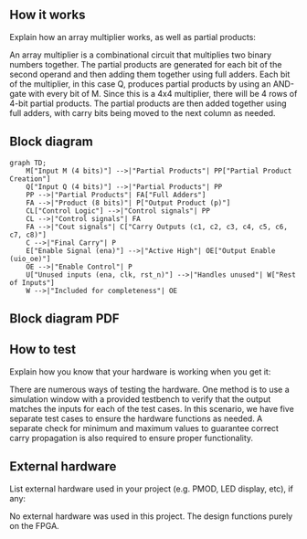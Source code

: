 <!---

This file is used to generate your project datasheet. Please fill in the information below and delete any unused
sections.

You can also include images in this folder and reference them in the markdown. Each image must be less than
512 kb in size, and the combined size of all images must be less than 1 MB.
-->

## How it works

Explain how an array multiplier works, as well as partial products:

An array multiplier is a combinational circuit that multiplies two binary numbers together. The partial products are generated for each bit of the second operand and then adding them together using full adders. 
Each bit of the multiplier, in this case Q, produces partial products by using an AND-gate with every bit of M. Since this is a 4x4 multiplier, there will be 4 rows of 4-bit partial products.
The partial products are then added together using full adders, with carry bits being moved to the next column as needed.

## Block diagram

```mermaid
graph TD;
    M["Input M (4 bits)"] -->|"Partial Products"| PP["Partial Product Creation"]
    Q["Input Q (4 bits)"] -->|"Partial Products"| PP
    PP -->|"Partial Products"| FA["Full Adders"]
    FA -->|"Product (8 bits)"| P["Output Product (p)"]
    CL["Control Logic"] -->|"Control signals"| PP
    CL -->|"Control signals"| FA
    FA -->|"Cout signals"| C["Carry Outputs (c1, c2, c3, c4, c5, c6, c7, c8)"]
    C -->|"Final Carry"| P
    E["Enable Signal (ena)"] -->|"Active High"| OE["Output Enable (uio_oe)"]
    OE -->|"Enable Control"| P
    U["Unused inputs (ena, clk, rst_n)"] -->|"Handles unused"| W["Rest of Inputs"]
    W -->|"Included for completeness"| OE
```

## Block diagram PDF



## How to test

Explain how you know that your hardware is working when you get it:

There are numerous ways of testing the hardware. One method is to use a simulation window with a provided testbench to verify that the output matches the inputs for each of the test cases. In this scenario, we have five separate test cases to ensure the hardware functions as needed. A separate check for minimum and maximum values to guarantee correct carry propagation is also required to ensure proper functionality.

## External hardware

List external hardware used in your project (e.g. PMOD, LED display, etc), if any:

No external hardware was used in this project. The design functions purely on the FPGA.
